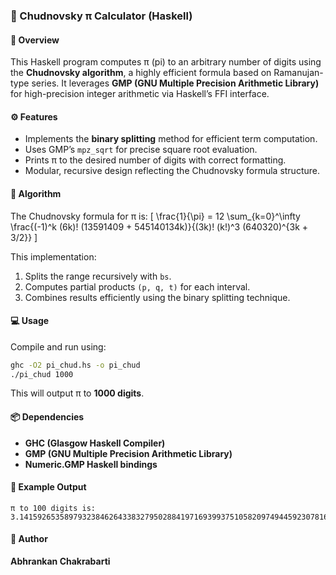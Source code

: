### 🧮 Chudnovsky π Calculator (Haskell)

#### 📘 Overview

This Haskell program computes π (pi) to an arbitrary number of digits using the **Chudnovsky algorithm**, a highly efficient formula based on Ramanujan-type series.
It leverages **GMP (GNU Multiple Precision Arithmetic Library)** for high-precision integer arithmetic via Haskell’s FFI interface.

#### ⚙️ Features

* Implements the **binary splitting** method for efficient term computation.
* Uses GMP’s `mpz_sqrt` for precise square root evaluation.
* Prints π to the desired number of digits with correct formatting.
* Modular, recursive design reflecting the Chudnovsky formula structure.

#### 🧩 Algorithm

The Chudnovsky formula for π is:
[
\frac{1}{\pi} = 12 \sum_{k=0}^\infty \frac{(-1)^k (6k)! (13591409 + 545140134k)}{(3k)! (k!)^3 (640320)^{3k + 3/2}}
]

This implementation:

1. Splits the range recursively with `bs`.
2. Computes partial products `(p, q, t)` for each interval.
3. Combines results efficiently using the binary splitting technique.

#### 💻 Usage

Compile and run using:

```bash
ghc -O2 pi_chud.hs -o pi_chud
./pi_chud 1000
```

This will output π to **1000 digits**.

#### 📦 Dependencies

* **GHC (Glasgow Haskell Compiler)**
* **GMP (GNU Multiple Precision Arithmetic Library)**
* **Numeric.GMP Haskell bindings**

#### 🧠 Example Output

```
π to 100 digits is: 3.1415926535897932384626433832795028841971693993751058209749445923078164062862089986280348253421170
```

#### 🪪 Author

**Abhrankan Chakrabarti**

